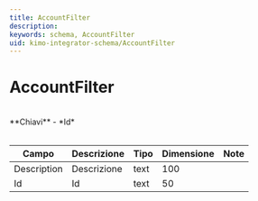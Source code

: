 ```yaml
---
title: AccountFilter
description:
keywords: schema, AccountFilter
uid: kimo-integrator-schema/AccountFilter
---
```


# AccountFilter

<br>
**Chiavi**
- *Id*
<br><br>

| Campo | Descrizione | Tipo | Dimensione | Note |
| --- | --- | --- | --- | --- |
| Description | Descrizione | text | 100 |  |
| Id | Id | text | 50 |  |

